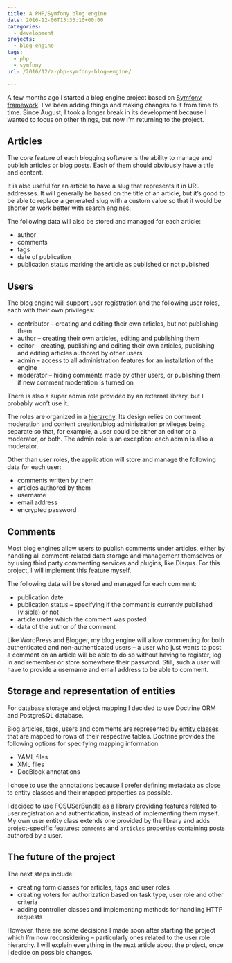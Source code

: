 ```yaml
---
title: A PHP/Symfony blog engine
date: 2016-12-06T13:33:10+00:00
categories:
  - development
projects:
  - blog-engine
tags:
  - php
  - symfony
url: /2016/12/a-php-symfony-blog-engine/

---
```

A few months ago I started a blog engine project based on [Symfony framework][1]. I&#8217;ve been adding things and making changes to it from time to time. Since August, I took a longer break in its development because I wanted to focus on other things, but now I&#8217;m returning to the project.

<!--more-->

## Articles

The core feature of each blogging software is the ability to manage and publish articles or blog posts. Each of them should obviously have a title and content.

It is also useful for an article to have a slug that represents it in URL addresses. It will generally be based on the title of an article, but it&#8217;s good to be able to replace a generated slug with a custom value so that it would be shorter or work better with search engines.

The following data will also be stored and managed for each article:

  * author
  * comments
  * tags
  * date of publication
  * publication status marking the article as published or not published

## Users

The blog engine will support user registration and the following user roles, each with their own privileges:

  * contributor &#8211; creating and editing their own articles, but not publishing them
  * author &#8211; creating their own articles, editing and publishing them
  * editor &#8211; creating, publishing and editing their own articles, publishing and editing articles authored by other users
  * admin &#8211; access to all administration features for an installation of the engine
  * moderator &#8211; hiding comments made by other users, or publishing them if new comment moderation is turned on

There is also a super admin role provided by an external library, but I probably won&#8217;t use it.

The roles are organized in a [hierarchy][2]. Its design relies on comment moderation and content creation/blog administration privileges being separate so that, for example, a user could be either an editor or a moderator, or both. The admin role is an exception: each admin is also a moderator.

Other than user roles, the application will store and manage the following data for each user:

  * comments written by them
  * articles authored by them
  * username
  * email address
  * encrypted password

## Comments

Most blog engines allow users to publish comments under articles, either by handling all comment-related data storage and management themselves or by using third party commenting services and plugins, like Disqus. For this project, I will implement this feature myself.

The following data will be stored and managed for each comment:

  * publication date
  * publication status &#8211; specifying if the comment is currently published (visible) or not
  * article under which the comment was posted
  * data of the author of the comment

Like WordPress and Blogger, my blog engine will allow commenting for both authenticated and non-authenticated users &#8211; a user who just wants to post a comment on an article will be able to do so without having to register, log in and remember or store somewhere their password. Still, such a user will have to provide a username and email address to be able to comment.

## Storage and representation of entities

For database storage and object mapping I decided to use Doctrine ORM and PostgreSQL database.

Blog articles, tags, users and comments are represented by [entity classes][3] that are mapped to rows of their respective tables. Doctrine provides the following options for specifying mapping information:

  * YAML files
  * XML files
  * DocBlock annotations

I chose to use the annotations because I prefer defining metadata as close to entity classes and their mapped properties as possible.

I decided to use [FOSUSerBundle][4] as a library providing features related to user registration and authentication, instead of implementing them myself. My own user entity class extends one provided by the library and adds project-specific features: `comments` and `articles` properties containing posts authored by a user.

## The future of the project

The next steps include:

  * creating form classes for articles, tags and user roles
  * creating voters for authorization based on task type, user role and other criteria
  * adding controller classes and implementing methods for handling HTTP requests

However, there are some decisions I made soon after starting the project which I&#8217;m now reconsidering &#8211; particularly ones related to the user role hierarchy. I will explain everything in the next article about the project, once I decide on possible changes.

 [1]: https://symfony.com/
 [2]: https://github.com/piotr-rusin/blog-engine/blob/master/app/config/security.yml#L12
 [3]: https://github.com/piotr-rusin/blog-engine/tree/master/src/AppBundle/Entity
 [4]: https://github.com/FriendsOfSymfony/FOSUserBundle
